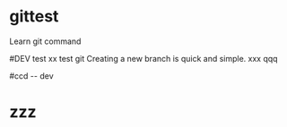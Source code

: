 # gittest
Learn git command

#DEV test xx
test git
Creating a new branch is quick and simple.
xxx
qqq

#ccd
-- dev
# zzz
